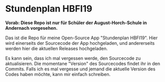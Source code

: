 <h1>Stundenplan HBFI19</h1>

<b>Vorab: Diese Repo ist nur für Schüler der August-Horch-Schule in Andernach vorgesehen.</b>

Das ist die Repo für meine Open-Source App "Stundenplan HBFI19".
Hier wird einerseits der Sourcecode der App hochgeladen, und andererseits werden hier die aktuellen Releases hochgeladen.

Es kann sein, dass ich mal vergessen werde, den Sourcecode zu aktualisieren. Die momentane "Version" des Sourcecodes findet ihr in den Commits.
Falls ich es mal vergesse und jemand die aktuelle Version des Codes haben möchte, kann mir einfach schreiben.
